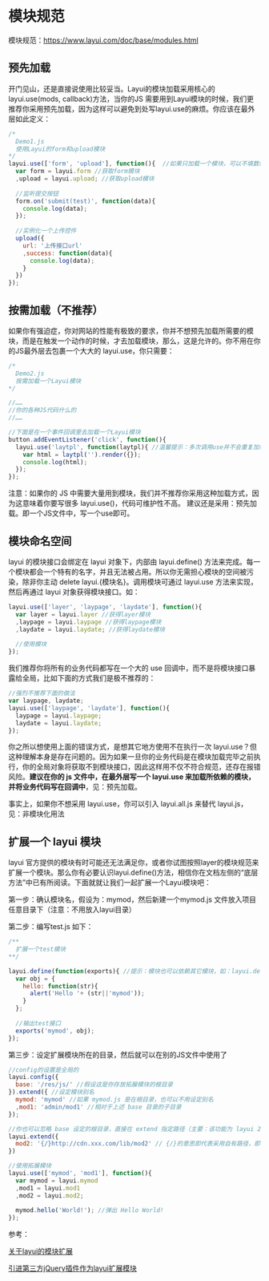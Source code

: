 # 模块规范

模块规范：<https://www.layui.com/doc/base/modules.html>

## 预先加载

开门见山，还是直接说使用比较妥当。Layui的模块加载采用核心的 layui.use(mods, callback)方法，当你的JS 需要用到Layui模块的时候，我们更推荐你采用预先加载，因为这样可以避免到处写layui.use的麻烦。你应该在最外层如此定义：

```js
/*
  Demo1.js
  使用Layui的form和upload模块
*/
layui.use(['form', 'upload'], function(){  //如果只加载一个模块，可以不填数组。如：layui.use('form')
  var form = layui.form //获取form模块
  ,upload = layui.upload; //获取upload模块
  
  //监听提交按钮
  form.on('submit(test)', function(data){
    console.log(data);
  });
  
  //实例化一个上传控件
  upload({
    url: '上传接口url'
    ,success: function(data){
      console.log(data);
    }
  })
});
```

## 按需加载（不推荐）

如果你有强迫症，你对网站的性能有极致的要求，你并不想预先加载所需要的模块，而是在触发一个动作的时候，才去加载模块，那么，这是允许的。你不用在你的JS最外层去包裹一个大大的 layui.use，你只需要：

```js
/*
  Demo2.js
  按需加载一个Layui模块
*/

//……
//你的各种JS代码什么的
//……

//下面是在一个事件回调里去加载一个Layui模块
button.addEventListener('click', function(){
  layui.use('laytpl', function(laytpl){ //温馨提示：多次调用use并不会重复加载laytpl.js，Layui内部有做模块cache处理。
    var html = laytpl('').render({});
    console.log(html);
  });
});
```

注意：如果你的 JS 中需要大量用到模块，我们并不推荐你采用这种加载方式，因为这意味着你要写很多 layui.use()，代码可维护性不高。
建议还是采用：预先加载。即一个JS文件中，写一个use即可。

## 模块命名空间

layui 的模块接口会绑定在 layui 对象下，内部由 layui.define() 方法来完成。每一个模块都会一个特有的名字，并且无法被占用。所以你无需担心模块的空间被污染，除非你主动 delete layui.{模块名}。调用模块可通过 layui.use 方法来实现，然后再通过 layui 对象获得模块接口。如：

```js
layui.use(['layer', 'laypage', 'laydate'], function(){
  var layer = layui.layer //获得layer模块
  ,laypage = layui.laypage //获得laypage模块
  ,laydate = layui.laydate; //获得laydate模块
  
  //使用模块
});
```

我们推荐你将所有的业务代码都写在一个大的 use 回调中，而不是将模块接口暴露给全局，比如下面的方式我们是极不推荐的：

```js
//强烈不推荐下面的做法
var laypage, laydate;
layui.use(['laypage', 'laydate'], function(){
  laypage = layui.laypage;
  laydate = layui.laydate;
});
```

你之所以想使用上面的错误方式，是想其它地方使用不在执行一次 layui.use？但这种理解本身是存在问题的。因为如果一旦你的业务代码是在模块加载完毕之前执行，你的全局对象将获取不到模块接口，因此这样用不仅不符合规范，还存在报错风险。**建议在你的 js 文件中，在最外层写一个 layui.use 来加载所依赖的模块，并将业务代码写在回调中**，见：预先加载。

事实上，如果你不想采用 layui.use，你可以引入 layui.all.js 来替代 layui.js，见：非模块化用法

## 扩展一个 layui 模块

layui 官方提供的模块有时可能还无法满足你，或者你试图按照layer的模块规范来扩展一个模块。那么你有必要认识layui.define()方法，相信你在文档左侧的“底层方法”中已有所阅读。下面就就让我们一起扩展一个Layui模块吧：

第一步：确认模块名，假设为：mymod，然后新建一个mymod.js 文件放入项目任意目录下（注意：不用放入layui目录）

第二步：编写test.js 如下：

```js
/**
  扩展一个test模块
**/

layui.define(function(exports){ //提示：模块也可以依赖其它模块，如：layui.define('layer', callback);
  var obj = {
    hello: function(str){
      alert('Hello '+ (str||'mymod'));
    }
  };
  
  //输出test接口
  exports('mymod', obj);
});
```

第三步：设定扩展模块所在的目录，然后就可以在别的JS文件中使用了

```js
//config的设置是全局的
layui.config({
  base: '/res/js/' //假设这是你存放拓展模块的根目录
}).extend({ //设定模块别名
  mymod: 'mymod' //如果 mymod.js 是在根目录，也可以不用设定别名
  ,mod1: 'admin/mod1' //相对于上述 base 目录的子目录
});

//你也可以忽略 base 设定的根目录，直接在 extend 指定路径（主要：该功能为 layui 2.2.0 新增）
layui.extend({
  mod2: '{/}http://cdn.xxx.com/lib/mod2' // {/}的意思即代表采用自有路径，即不跟随 base 路径
})

//使用拓展模块
layui.use(['mymod', 'mod1'], function(){
  var mymod = layui.mymod
  ,mod1 = layui.mod1
  ,mod2 = layui.mod2;
  
  mymod.hello('World!'); //弹出 Hello World!
});
```

参考：

[关于layui的模块扩展](https://www.cnblogs.com/hss-blog/articles/9055706.html)

[引进第三方jQuery插件作为layui扩展模块](https://www.jianshu.com/p/7a182e8bff10)
